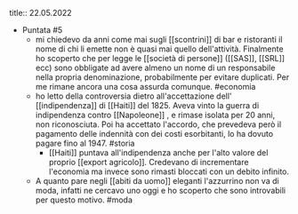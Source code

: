 title:: 22.05.2022

- Puntata #5
	- mi chiedevo da anni come mai sugli [[scontrini]] di bar e ristoranti il nome di chi li emette non è quasi mai quello dell'attività. Finalmente ho scoperto che per legge le [[società di persone]] ([[SAS]], [[SRL]] ecc) sono obbligate ad avere almeno un nome di un responsabile nella propria denominazione, probabilmente per evitare duplicati. Per me rimane ancora una cosa assurda comunque. #economia
	- ho letto della controversia dietro all'accettazione dell' [[indipendenza]] di [[Haiti]] del 1825. Aveva vinto la guerra di indipendenza contro [[Napoleone]] , e rimase isolata per 20 anni, non riconosciuta. Poi ha accettato l'accordo, che prevedeva però il pagamento delle indennità con dei costi esorbitanti, lo ha dovuto pagare fino al 1947. #storia
		- [[Haiti]] puntava all'indipendenza anche per l'alto valore del proprio [[export agricolo]]. Credevano di incrementare l'economia ma invece sono rimasti bloccati con un debito infinito.
	- A quanto pare negli [[abiti da uomo]] eleganti l'azzurrino non va di moda, infatti ne cercavo uno oggi e ho scoperto che sono introvabili per questo motivo. #moda
